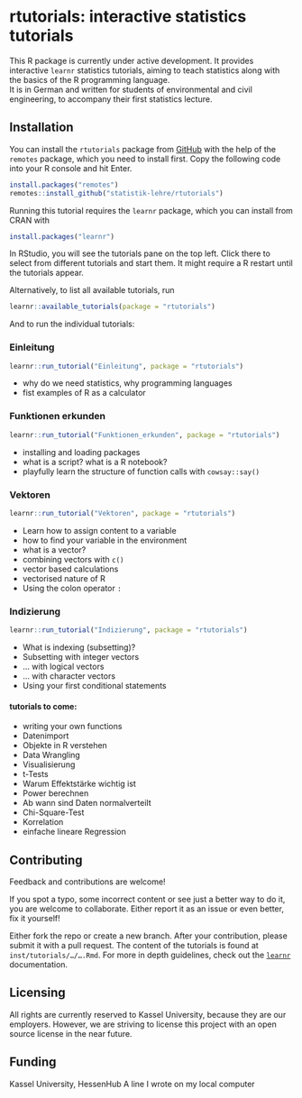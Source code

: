 
<!-- README.md is generated from README.Rmd. Please edit that file -->

# rtutorials: interactive statistics tutorials

<!-- badges: start -->
<!-- badges: end -->

This R package is currently under active development. It provides
interactive `learnr` statistics tutorials, aiming to teach statistics
along with the basics of the R programming language.  
It is in German and written for students of environmental and civil
engineering, to accompany their first statistics lecture.

## Installation

You can install the `rtutorials` package from
[GitHub](https://github.com/) with the help of the `remotes` package,
which you need to install first. Copy the following code into your R
console and hit Enter.

``` r
install.packages("remotes")
remotes::install_github("statistik-lehre/rtutorials")
```

Running this tutorial requires the `learnr` package, which you can
install from CRAN with

``` r
install.packages("learnr")
```

In RStudio, you will see the tutorials pane on the top left. Click there
to select from different tutorials and start them. It might require a R
restart until the tutorials appear.

Alternatively, to list all available tutorials, run

``` r
learnr::available_tutorials(package = "rtutorials")
```

And to run the individual tutorials:

### Einleitung

``` r
learnr::run_tutorial("Einleitung", package = "rtutorials")
```

-   why do we need statistics, why programming languages
-   fist examples of R as a calculator

### Funktionen erkunden

``` r
learnr::run_tutorial("Funktionen_erkunden", package = "rtutorials")
```

-   installing and loading packages
-   what is a script? what is a R notebook?
-   playfully learn the structure of function calls with `cowsay::say()`

### Vektoren

``` r
learnr::run_tutorial("Vektoren", package = "rtutorials")
```

-   Learn how to assign content to a variable
-   how to find your variable in the environment
-   what is a vector?
-   combining vectors with `c()`
-   vector based calculations
-   vectorised nature of R
-   Using the colon operator `:`

### Indizierung

``` r
learnr::run_tutorial("Indizierung", package = "rtutorials")
```

-   What is indexing (subsetting)?
-   Subsetting with integer vectors
-   … with logical vectors
-   … with character vectors
-   Using your first conditional statements

#### tutorials to come:

-   writing your own functions
-   Datenimport
-   Objekte in R verstehen
-   Data Wrangling
-   Visualisierung
-   t-Tests
-   Warum Effektstärke wichtig ist
-   Power berechnen
-   Ab wann sind Daten normalverteilt
-   Chi-Square-Test
-   Korrelation
-   einfache lineare Regression

## Contributing

Feedback and contributions are welcome!

If you spot a typo, some incorrect content or see just a better way to
do it, you are welcome to collaborate. Either report it as an issue or
even better, fix it yourself!

Either fork the repo or create a new branch. After your contribution,
please submit it with a pull request. The content of the tutorials is
found at `inst/tutorials/…/….Rmd`. For more in depth guidelines, check
out the [`learnr`](https://rstudio.github.io/learnr/) documentation.

## Licensing

All rights are currently reserved to Kassel University, because they are
our employers. However, we are striving to license this project with an
open source license in the near future.

## Funding

Kassel University, HessenHub
A   l i n e   I   w r o t e   o n   m y   l o c a l   c o m p u t e r      
 
